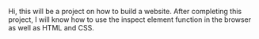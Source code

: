 Hi, this will be a project on how to build a website. 
After completing this project, I will know how to use the inspect element function in the browser as well as HTML and CSS. 